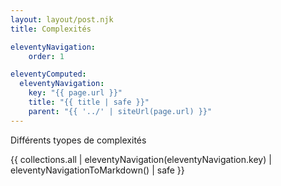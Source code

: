 ```yaml
---
layout: layout/post.njk 
title: Complexités

eleventyNavigation:
    order: 1

eleventyComputed:
  eleventyNavigation:
    key: "{{ page.url }}"
    title: "{{ title | safe }}"
    parent: "{{ '../' | siteUrl(page.url) }}"
---
```


<!-- début résumé -->

Différents tyopes de complexités

<!-- fin résumé -->

{{ collections.all | eleventyNavigation(eleventyNavigation.key) | eleventyNavigationToMarkdown() | safe }}
